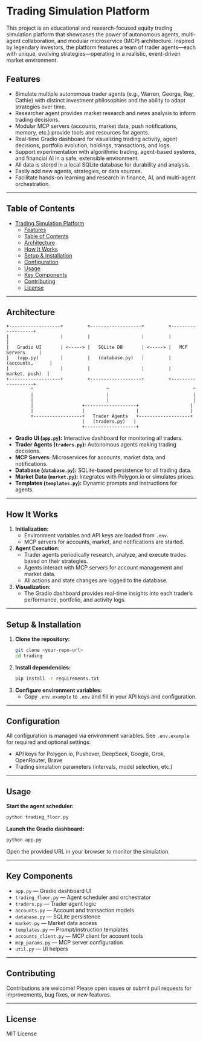 # Trading Simulation Platform

This project is an educational and research-focused equity trading simulation platform that showcases the power of autonomous agents, multi-agent collaboration, and modular microservice (MCP) architecture. Inspired by legendary investors, the platform features a team of trader agents—each with unique, evolving strategies—operating in a realistic, event-driven market environment.

## Features
- Simulate multiple autonomous trader agents (e.g., Warren, George, Ray, Cathie) with distinct investment philosophies and the ability to adapt strategies over time.
- Researcher agent provides market research and news analysis to inform trading decisions.
- Modular MCP servers (accounts, market data, push notifications, memory, etc.) provide tools and resources for agents.
- Real-time Gradio dashboard for visualizing trading activity, agent decisions, portfolio evolution, holdings, transactions, and logs.
- Support experimentation with algorithmic trading, agent-based systems, and financial AI in a safe, extensible environment.
- All data is stored in a local SQLite database for durability and analysis.
- Easily add new agents, strategies, or data sources.
- Facilitate hands-on learning and research in finance, AI, and multi-agent orchestration.

---

## Table of Contents
- [Trading Simulation Platform](#trading-simulation-platform)
  - [Features](#features)
  - [Table of Contents](#table-of-contents)
  - [Architecture](#architecture)
  - [How It Works](#how-it-works)
  - [Setup \& Installation](#setup--installation)
  - [Configuration](#configuration)
  - [Usage](#usage)
  - [Key Components](#key-components)
  - [Contributing](#contributing)
  - [License](#license)

---

## Architecture

```
+-------------------+         +-------------------+         +-------------------+
|                   |         |                   |         |                   |
|   Gradio UI       | <-----> |   SQLite DB       | <-----> |   MCP Servers     |
|   (app.py)        |         |   (database.py)   |         |   (accounts,      |
|                   |         |                   |         |    market, push)  |
+-------------------+         +-------------------+         +-------------------+
         ^                           ^                               ^
         |                           |                               |
         |                           |                               |
         |                  +-------------------+                   |
         |                  |                   |                   |
         +------------------+   Trader Agents   +-------------------+
                            |   (traders.py)   |
                            +-------------------+
```

- **Gradio UI (`app.py`):** Interactive dashboard for monitoring all traders.
- **Trader Agents (`traders.py`):** Autonomous agents making trading decisions.
- **MCP Servers:** Microservices for accounts, market data, and notifications.
- **Database (`database.py`):** SQLite-based persistence for all trading data.
- **Market Data (`market.py`):** Integrates with Polygon.io or simulates prices.
- **Templates (`templates.py`):** Dynamic prompts and instructions for agents.

---

## How It Works
1. **Initialization:**
   - Environment variables and API keys are loaded from `.env`.
   - MCP servers for accounts, market, and notifications are started.
2. **Agent Execution:**
   - Trader agents periodically research, analyze, and execute trades based on their strategies.
   - Agents interact with MCP servers for account management and market data.
   - All actions and state changes are logged to the database.
3. **Visualization:**
   - The Gradio dashboard provides real-time insights into each trader’s performance, portfolio, and activity logs.

---

## Setup & Installation

1. **Clone the repository:**
   ```sh
   git clone <your-repo-url>
   cd trading
   ```
2. **Install dependencies:**
   ```sh
   pip install -r requirements.txt
   ```
3. **Configure environment variables:**
   - Copy `.env.example` to `.env` and fill in your API keys and configuration.

---

## Configuration

All configuration is managed via environment variables. See `.env.example` for required and optional settings:
- API keys for Polygon.io, Pushover, DeepSeek, Google, Grok, OpenRouter, Brave
- Trading simulation parameters (intervals, model selection, etc.)

---

## Usage

**Start the agent scheduler:**
```sh
python trading_floor.py
```

**Launch the Gradio dashboard:**
```sh
python app.py
```

Open the provided URL in your browser to monitor the simulation.

---

## Key Components
- `app.py` — Gradio dashboard UI
- `trading_floor.py` — Agent scheduler and orchestrator
- `traders.py` — Trader agent logic
- `accounts.py` — Account and transaction models
- `database.py` — SQLite persistence
- `market.py` — Market data access
- `templates.py` — Prompt/instruction templates
- `accounts_client.py` — MCP client for account tools
- `mcp_params.py` — MCP server configuration
- `util.py` — UI helpers

---

## Contributing
Contributions are welcome! Please open issues or submit pull requests for improvements, bug fixes, or new features.

---

## License
MIT License
